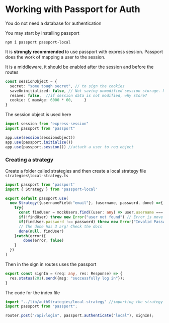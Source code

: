 # Working with Passport for Auth

You do not need a database for authentication

You may start by installing passport

```
npm i passport passport-local
``` 
It is <b>strongly recommended </b> to use passport with express session. Passport does the work of mapping a user to the session.

It is a middleware, it should be enabled after the session and before the routes
```app.ts
const sessionObject = {
  secret: "some tough secret", // to sign the cookies
  saveUninitialized: false, // Not saving unmodified session storage. No need to save random user
  resave: false,  //if session data is not modified, why store?
  cookie: { maxAge: 6000 * 60,     }
}
```
The session object is used here

```index.ts
import session from "express-session"
import passport from "passport"

app.use(session(sessionobject))
app.use(passport.initialize())
app.use(passport.session()) //attach a user to req object
```

### Creating a strategy

Create a folder called strategies and then create a local strategy file `strategies\local-strategy.ts`

```locatStrategy.ts
import passport from 'passport'
import { Strategy } from 'passport-local'

export default passport.use(
  new Strategy({usernameField:"email"}, (username, password, done) =>{
    try{
      const findUser = mockUsers.find((user: any) => user.username === username);
      if(!findUser) throw new Error("user not found") // Error is move to the catch block
      if(findUser.password !== password) throw new Error("Invalid Password")
      // The done has 3 arg! Check the docs
      done(null, findUser)
    }catch(error){
        done(error, false)
    }
  })
)
```


Then in the sign in routes uses the passport 
```controller.ts
export const signIn = (req: any, res: Response) => {
  res.status(201).send({msg: "successfully log in"});
}
```
The code for the index file
```index.ts
import "../lib/authStrategies/local-strategy" //importing the strategy
import passport from "passport";

router.post("/api/login", passport.authenticate("local"), signIn);
```